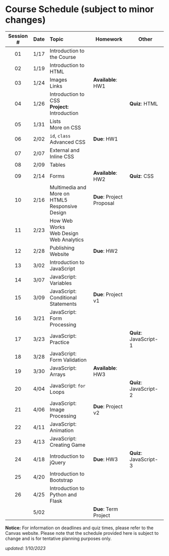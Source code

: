 # Course Schedule (subject to minor changes)

| Session # | Date  | Topic                                             | Homework                  | Other                  |
| :-------: | :---: | :------------------------------------------------ | ------------------------- | ---------------------- |
|    01     | 1/17  | Introduction to the Course                        |                           |                        |
|    02     | 1/19  | Introduction to HTML                              |                           |                        |
|    03     | 1/24  | Images<br>Links                                   | **Available**: HW1        |                        |
|    04     | 1/26  | Introduction to CSS<br>**Project:** Introduction  |                           | **Quiz**: HTML         |
|    05     | 1/31  | Lists<br>More on CSS                              |                           |                        |
|    06     | 2/02  | `id`, `class`<br>Advanced CSS                     | **Due**: HW1              |                        |
|    07     | 2/07  | External and Inline CSS                           |                           |                        |
|    08     | 2/09  | Tables                                            |                           |                        |
|    09     | 2/14  | Forms                                             | **Available**: HW2        | **Quiz**: CSS          |
|    10     | 2/16  | Multimedia and More on HTML5<br>Responsive Design | **Due**: Project Proposal |                        |
|    11     | 2/23  | How Web Works<br>Web Design<br>Web Analytics      |                           |                        |
|    12     | 2/28  | Publishing Website                                | **Due**: HW2              |                        |
|    13     | 3/02  | Introduction to JavaScript<br>                    |                           |                        |
|    14     | 3/07  | JavaScript: Variables                             |                           |                        |
|    15     | 3/09  | JavaScript: Conditional Statements                | **Due**: Project v1       |                        |
|    16     | 3/21  | JavaScript: Form Processing                       |                           |                        |
|    17     | 3/23  | JavaScript: Practice                              |                           | **Quiz**: JavaScript-1 |
|    18     | 3/28  | JavaScript: Form Validation                       |                           |                        |
|    19     | 3/30  | JavaScript: Arrays                                | **Available**: HW3        |                        |
|    20     | 4/04  | JavaScript: `for` Loops                           |                           | **Quiz**: JavaScript-2 |
|    21     | 4/06  | JavaScript: Image Processing                      | **Due**: Project v2       |                        |
|    22     | 4/11  | JavaScript: Animation                             |                           |                        |
|    23     | 4/13  | JavaScript: Creating Game                         |                           |                        |
|    24     | 4/18  | Introduction to jQuery                            | **Due**: HW3              | **Quiz**: JavaScript-3 |
|    25     | 4/20  | Introduction to Bootstrap                         |                           |                        |
|    26     | 4/25  | Introduction to Python and Flask                  |                           |                        |
|           | 5/02  |                                                   | **Due**: Term Project     |                        |

**Notice:** For information on deadlines and quiz times, please refer to the Canvas website. Please note that the schedule provided here is subject to change and is for tentative planning purposes only.

*updated: 1/10/2023*
